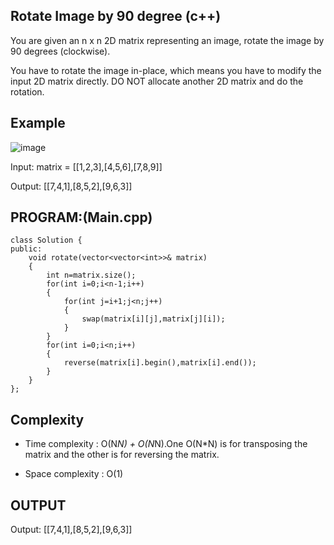 ## Rotate Image by 90 degree (c++)

You are given an n x n 2D matrix representing an image, rotate the image by 90 degrees (clockwise).

You have to rotate the image in-place, which means you have to modify the input 2D matrix directly. DO NOT allocate another 2D matrix and do the rotation.
## Example
![image](https://github.com/user-attachments/assets/fc8992e6-4618-4e64-91de-2370ef07a56d)

Input: matrix = [[1,2,3],[4,5,6],[7,8,9]]

Output: [[7,4,1],[8,5,2],[9,6,3]]

## PROGRAM:(Main.cpp)
```
class Solution {
public:
    void rotate(vector<vector<int>>& matrix) 
    {
        int n=matrix.size();
        for(int i=0;i<n-1;i++)
        {
            for(int j=i+1;j<n;j++)
            {
                swap(matrix[i][j],matrix[j][i]);
            }
        }
        for(int i=0;i<n;i++)
        {
            reverse(matrix[i].begin(),matrix[i].end());
        }
    }
};
```
## Complexity
- Time complexity : O(N*N) + O(N*N).One O(N*N) is for transposing the matrix and the other is for reversing the matrix.

- Space complexity : O(1)

## OUTPUT
Output: [[7,4,1],[8,5,2],[9,6,3]]

